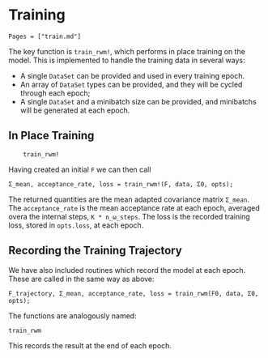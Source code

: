 # Training
```@contents
Pages = ["train.md"]
```

The key function is `train_rwm!`, which performs in place training on the model.
This is implemented to handle the training data in several ways:
* A single `DataSet` can be provided and used in every training epoch.
* An array of `DataSet` types can be provided, and they will be cycled through each epoch;
* A single `DataSet` and a minibatch size can be provided, and minibatchs will be generated at each epoch.

## In Place Training
```@docs
    train_rwm!
```
Having created an initial `F` we can then call
```
Σ_mean, acceptance_rate, loss = train_rwm!(F, data, Σ0, opts);
```
The returned quantities are the mean adapted covariance matrix `Σ_mean`.  The
`acceptance_rate` is the mean acceptance rate at each epoch, averaged overa the
internal steps,  `K * n_ω_steps`.  The loss is the recorded training loss,
stored in `opts.loss`, at each epoch.

## Recording the Training Trajectory
We have also included routines which record the model at each epoch.  These are called in the same way as above:
```
F_trajectory, Σ_mean, acceptance_rate, loss = train_rwm(F0, data, Σ0, opts);
```

The functions are analogously named:
```@docs
train_rwm
```
This records the result at the end of each epoch.
